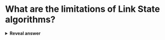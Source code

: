 # What are the limitations of Link State algorithms?
<details>
<summary><b>Reveal answer</b></summary>
- Slow response to network changes<br>- Large routing tables + frequent link state messages consume bandwith
</details>
